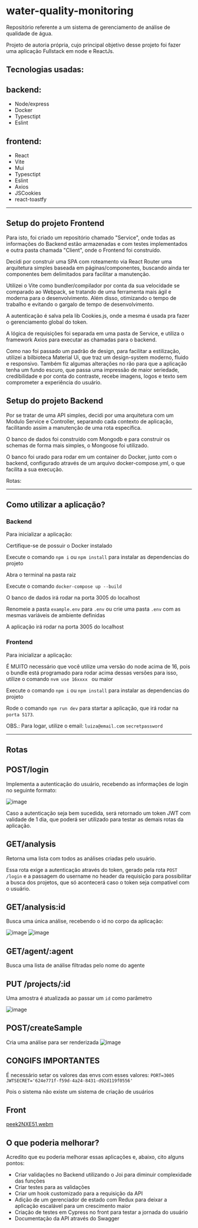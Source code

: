 # water-quality-monitoring
Repositório referente a um sistema de gerenciamento de análise de qualidade de água.

Projeto de autoria própria, cujo principal objetivo desse projeto foi fazer uma aplicação Fullstack em node e ReactJs.

## Tecnologias usadas:
## backend:
- Node/express
- Docker
- Typesctipt
- Eslint
## frontend:
- React
- Vite
- Mui
- Typesctipt
- Eslint
- Axios
- JSCookies
- react-toastfy

---

## Setup do projeto Frontend

Para isto, foi criado um repositório chamado "Service", onde todas as informações do Backend estão armazenadas e com testes implementados e outra pasta chamada "Client",
onde o Frontend foi construído.

Decidi por construir uma SPA com roteamento via React Router uma arquitetura simples baseada em páginas/componentes, buscando ainda ter componentes bem delimitados para facilitar a manutenção.

Utilizei o Vite como bundler/compilador por conta da sua velocidade se comparado ao Webpack, se tratando de uma ferramenta mais ágil e moderna para o desenvolvimento. Além disso,
otimizando o tempo de trabalho e evitando o gargalo de tempo de desenvolvimento.

A autenticação é salva pela lib Cookies.js, onde a mesma é usada pra fazer o gerenciamento global do token. 

A lógica de requisições foi separada em uma pasta de Service, e utiliza o framework Axios para executar as chamadas para o backend.

Como nao foi passado um padrão de design, para facilitar a estilização, utilizei a bilbioteca Material Ui, que traz um design-system moderno, fluido e responsivo. Também fiz algumas alterações no 
rão para que a aplicação tenha um fundo escuro, que passa uma impressão de maior seriedade, credibilidade e por conta do contraste, recebe imagens, logos e texto sem comprometer a experiência do usuário.

## Setup do projeto Backend

Por se tratar de uma API simples, decidi por uma arquitetura com um Modulo Service e Controller, separando cada contexto de aplicação, facilitando assim a manutenção de uma rota específica.

O banco de dados foi construído com Mongodb e para construir os schemas de forma mais simples, o Mongoose foi utilizado.

O banco foi 
urado para rodar em um container do Docker, junto com o backend, configurado através de um arquivo docker-compose.yml, o que facilita a sua execução.

Rotas: 

---

## Como utilizar a aplicação?

### Backend


Para inicializar a aplicação:

Certifique-se de possuir o Docker instalado

Execute o comando `npm i` ou `npm install` para instalar as dependencias do projeto

Abra o terminal na pasta raiz

Execute o comando `docker-compose up --build`

O banco de dados irá rodar na porta 3005 do localhost

Renomeie a pasta `example.env` para `.env` ou crie uma pasta `.env` com as mesmas variáveis de ambiente definidas

A aplicação irá rodar na porta 3005 do localhost

### Frontend


Para inicializar a aplicação:

É MUITO necessário que você utilize uma versão do node acima de 16, pois o bundle está programado para rodar acima dessas versões
para isso, utilize o comando `nvm use 16xxxx ` ou maior

Execute o comando `npm i` ou `npm install` para instalar as dependencias do projeto

Rode o comando `npm run dev` para startar a aplicação, que irá rodar na `porta 5173`.

OBS.: Para logar, utilize o email:
`luiza@email.com`
`secretpassword`


---

## Rotas

## POST/login

Implementa a autenticação do usuário, recebendo as informações de login no seguinte formato:

![image](https://github.com/Ludilly/water-quality-monitoring/assets/72472350/856d17f8-86ae-4843-8ac2-d747bbac272b)

Caso a autenticação seja bem sucedida, será retornado um token JWT com validade de 1 dia, que poderá ser utilizado para testar as demais rotas da aplicação.

## GET/analysis
Retorna uma lista com todos as análises criadas pelo usuário.

Essa rota exige a autenticação através do token, gerado pela rota `POST /login` e a passagem do username no header da requisição para possibilitar a busca dos projetos, que só acontecerá caso o token seja compatível com o usuário.

## GET/analysis:id

Busca uma única análise, recebendo o id no corpo da aplicação:

![image](https://github.com/Ludilly/water-quality-monitoring/assets/72472350/1d435046-7430-49d7-9d6c-d7265ad8669e)
![image](https://github.com/Ludilly/water-quality-monitoring/assets/72472350/838271aa-196e-4442-8fb5-a16b2db21d10)

## GET/agent/:agent
Busca uma lista de análise filtradas pelo nome do agente

## PUT /projects/:id
Uma amostra é atualizada ao passar um `id` como parâmetro

![image](https://github.com/Ludilly/water-quality-monitoring/assets/72472350/8d44037e-4c9b-457c-8fb2-c1adabd92e73)

## POST/createSample

Cria uma análise para ser renderizada
![image](https://github.com/Ludilly/water-quality-monitoring/assets/72472350/99027260-77de-4007-9141-70abdb855a35)


## CONGIFS IMPORTANTES

É necessário setar os valores das envs com esses valores:
`PORT=3005`
`JWTSECRET='624e771f-f59d-4a24-8431-d92d119f0556'`

Pois o sistema não existe um sistema de criação de usuários

## Front

[peek2NXE51.webm](https://github.com/Ludilly/water-quality-monitoring/assets/72472350/4871ad90-e960-4e29-9a9e-e729e9ce907c)


## O que poderia melhorar?

Acredito que eu poderia melhorar essas aplicações e, abaixo, cito alguns pontos:
 - Criar validações no Backend utilizando o Joi para diminuir complexidade das funções
 - Criar testes para as validações
 - Criar um hook customizado para a requisição da API
 - Adição de um gerenciador de estado com Redux para deixar a aplicação escalável para um crescimento maior
 - Criação de testes em Cypress no front para testar a jornada do usuário
 - Documentação da API através do Swagger
